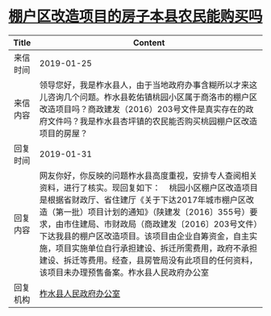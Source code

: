 # <a href="http://www.shangluo.gov.cn/zmhd/ldxxxx.jsp?urltype=leadermail.LeaderMailContentUrl&wbtreeid=1112&leadermailid=5128">棚户区改造项目的房子本县农民能购买吗</a>
|Title|Content|
|:---:|---|
|来信时间|2019-01-25|
|来信内容|领导您好，我是柞水县人，由于当地政府办事含糊所以才来这儿咨询几个问题。柞水县乾佑镇桃园小区属于商洛市的棚户区改造项目吗？商政建发（2016）203号文件是真实存在的政府文件吗？我是柞水县杏坪镇的农民能否购买桃园棚户区改造项目的房屋？|
|回复时间|2019-01-31|
|回复内容|网友你好，你反映的问题柞水县高度重视，安排专人查阅相关资料，进行了核实。现回复如下：    桃园小区棚户区改造项目是根据省财政厅、省住建厅《关于下达2017年城市棚户区改造（第一批）项目计划的通知》（陕建发〔2016〕355号）要求，由市住建局、市财政局（商政建发〔2016〕203号文件）下达我县的棚户区改造项目。该项目由企业自筹资金，自主实施，项目实施单位自行承担建设、拆迁所需费用，政府不承担建设、拆迁等费用。经查，县房管局没有此项目的任何资料，该项目未办理预售备案。柞水县人民政府办公室|
|回复机构|<a href="../../categories/agencies/柞水县人民政府办公室.md">柞水县人民政府办公室</a>|
